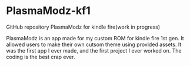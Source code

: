 PlasmaModz-kf1
==============

GitHub repository PlasmaModz for kindle fire(work in progress)

PlasmaModz is an app made for my custom ROM for kindle fire 1st gen. It allowed users to make their own cutsom theme using provided assets. It was the first app I ever made, and the first project I ever worked on. The coding is the best crap ever.
